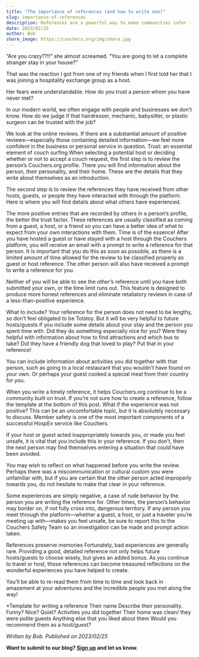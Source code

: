 ```yaml
---
title: "The importance of references (and how to write one)"
slug: importance-of-references
description: References are a powerful way to make communities safer - especially communities comprised of strangers traveling around the world. These tips will help you write better references, making Couchers a safer experience for everyone.
date: 2023/02/25
author: Bob
share_image: https://couchers.org/img/share.jpg
---
```


“Are you crazy??!!” she almost screamed. “You are going to let a complete stranger stay in your house?”

That was the reaction I got from one of my friends when I first told her that I was joining a hospitality exchange group as a host. 

Her fears were understandable. How do you trust a person whom you have never met?

In our modern world, we often engage with people and businesses we don’t know. How do we judge if that hairdresser, mechanic, babysitter, or plastic surgeon can be trusted with the job? 

We look at the online reviews. If there are a substantial amount of positive reviews—especially those containing detailed information—we feel more confident in the business or personal service in question. 
Trust: an essential element of couch surfing
When selecting a potential host or deciding whether or not to accept a couch request, the first step is to review the person’s Couchers.org profile. There you will find information about the person, their personality, and their home. These are the details that they write about themselves as an introduction. 

The second step is to review the references they have received from other hosts, guests, or people they have interacted with through the platform. Here is where you will find details about what others have experienced. 

The more positive entries that are recorded by others in a person’s profile, the better the trust factor. These references are usually classified as coming from a guest, a host, or a friend so you can have a better idea of what to expect from your own interactions with them. 
Time is of the essence!
After you have hosted a guest or have stayed with a host through the Couchers platform, you will receive an email with a prompt to write a reference for that person. It is important that you do this as soon as possible, as there is a limited amount of time allowed for the review to be classified properly as guest or host reference. The other person will also have received a prompt to write a reference for you.

Neither of you will be able to see the other’s reference until you have both submitted your own, or the time limit runs out. This feature is designed to produce more honest references and eliminate retaliatory reviews in case of a less-than-positive experience. 

What to include?
Your reference for the person does not need to be lengthy, so don’t feel obligated to be Tolstoy. But it will be very helpful to future hosts/guests if you include some details about your stay and the person you spent time with. Did they do something especially nice for you? Were they helpful with information about how to find attractions and which bus to take? Did they have a friendly dog that loved to play? Put that in your reference! 

You can include information about activities you did together with that person, such as going to a local restaurant that you wouldn’t have found on your own. Or perhaps your guest cooked a special meal from their country for you. 

When you write a timely reference, it helps Couchers.org continue to be a community built on trust. If you’re not sure how to create a reference, follow the template at the bottom of this post. 
What if the experience was not positive?
This can be an uncomfortable topic, but it is absolutely necessary to discuss. Member safety is one of the most important components of a successful HospEx service like Couchers.

If your host or guest acted inappropriately towards you, or made you feel unsafe, it is vital that you include this in your reference. If you don’t, then the next person may find themselves entering a situation that could have been avoided. 

You may wish to reflect on what happened before you write the review. Perhaps there was a miscommunication or cultural custom you were unfamiliar with, but if you are certain that the other person acted improperly towards you, do not hesitate to make that clear in your reference. 

Some experiences are simply negative, a case of rude behavior by the person you are writing the reference for. Other times, the person’s behavior may border on, if not fully cross into, dangerous territory. If any person you meet through the platform—whether a guest, a host, or just a traveler you’re meeting up with—makes you feel unsafe, be sure to report this to the Couchers Safety Team so an investigation can be made and prompt action taken.

References preserve memories
Fortunately, bad experiences are generally rare. Providing a good, detailed reference not only helps future hosts/guests to choose wisely, but gives an added bonus. As you continue to travel or host, those references can become treasured reflections on the wonderful experiences you have helped to create. 

You’ll be able to re-read them from time to time and look back in amazement at your adventures and the incredible people you met along the way! 


*Template for writing a reference
Their name
Describe their personality. Funny? Nice? Quiet?
Activities you did together
Their home was clean/ they were polite guests
Anything else that you liked about them
Would you recommend them as a host/guest?


_Written by Bob. Published on 2023/02/25_

**Want to submit to our blog? [Sign up](/contribute) and let us know.**
